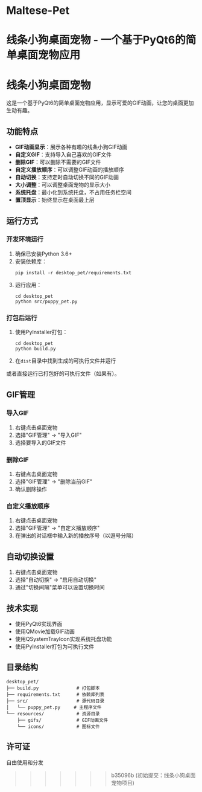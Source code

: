 # Maltese-Pet
线条小狗桌面宠物 - 一个基于PyQt6的简单桌面宠物应用
=======
# 线条小狗桌面宠物

这是一个基于PyQt6的简单桌面宠物应用，显示可爱的GIF动画，让您的桌面更加生动有趣。

## 功能特点

- **GIF动画显示**：展示各种有趣的线条小狗GIF动画
- **自定义GIF**：支持导入自己喜欢的GIF文件
- **删除GIF**：可以删除不需要的GIF文件
- **自定义播放顺序**：可以调整GIF动画的播放顺序
- **自动切换**：支持定时自动切换不同的GIF动画
- **大小调整**：可以调整桌面宠物的显示大小
- **系统托盘**：最小化到系统托盘，不占用任务栏空间
- **置顶显示**：始终显示在桌面最上层

## 运行方式

### 开发环境运行

1. 确保已安装Python 3.6+
2. 安装依赖库：
   ```
   pip install -r desktop_pet/requirements.txt
   ```
3. 运行应用：
   ```
   cd desktop_pet
   python src/puppy_pet.py
   ```

### 打包后运行

1. 使用PyInstaller打包：
   ```
   cd desktop_pet
   python build.py
   ```
2. 在`dist`目录中找到生成的可执行文件并运行

或者直接运行已打包好的可执行文件（如果有）。

## GIF管理

### 导入GIF

1. 右键点击桌面宠物
2. 选择"GIF管理" -> "导入GIF"
3. 选择要导入的GIF文件

### 删除GIF

1. 右键点击桌面宠物
2. 选择"GIF管理" -> "删除当前GIF"
3. 确认删除操作

### 自定义播放顺序

1. 右键点击桌面宠物
2. 选择"GIF管理" -> "自定义播放顺序"
3. 在弹出的对话框中输入新的播放序号（以逗号分隔）

## 自动切换设置

1. 右键点击桌面宠物
2. 选择"自动切换" -> "启用自动切换"
3. 通过"切换间隔"菜单可以设置切换时间

## 技术实现

- 使用PyQt6实现界面
- 使用QMovie加载GIF动画
- 使用QSystemTrayIcon实现系统托盘功能
- 使用PyInstaller打包为可执行文件

## 目录结构

```
desktop_pet/
├── build.py              # 打包脚本
├── requirements.txt      # 依赖库列表
├── src/                  # 源代码目录
│   └── puppy_pet.py     # 主程序文件
└── resources/            # 资源目录
    ├── gifs/             # GIF动画文件
    └── icons/            # 图标文件
```

## 许可证

自由使用和分发 
>>>>>>> b35096b (初始提交：线条小狗桌面宠物项目)
